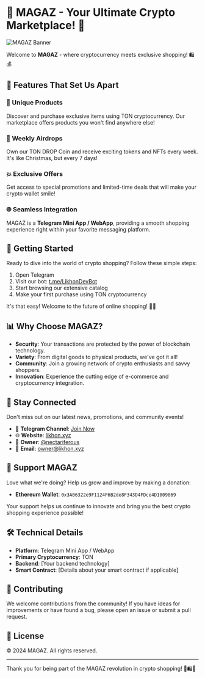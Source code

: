 # 🚀 MAGAZ - Your Ultimate Crypto Marketplace! 💎

![MAGAZ Banner](https://api.placeholder.com/1200x300?text=MAGAZ+Crypto+Marketplace)

Welcome to **MAGAZ** - where cryptocurrency meets exclusive shopping! 🛍️💰

## 🌟 Features That Set Us Apart

### 🔐 Unique Products
Discover and purchase exclusive items using TON cryptocurrency. Our marketplace offers products you won't find anywhere else!

### 🎁 Weekly Airdrops
Own our TON DROP Coin and receive exciting tokens and NFTs every week. It's like Christmas, but every 7 days!

### 💥 Exclusive Offers
Get access to special promotions and limited-time deals that will make your crypto wallet smile!

### 🌐 Seamless Integration
MAGAZ is a **Telegram Mini App / WebApp**, providing a smooth shopping experience right within your favorite messaging platform.

## 🚀 Getting Started

Ready to dive into the world of crypto shopping? Follow these simple steps:

1. Open Telegram
2. Visit our bot: [t.me/LikhonDevBot](https://t.me/LikhonDevBot)
3. Start browsing our extensive catalog
4. Make your first purchase using TON cryptocurrency

It's that easy! Welcome to the future of online shopping! 🛒✨

## 📊 Why Choose MAGAZ?

- **Security**: Your transactions are protected by the power of blockchain technology.
- **Variety**: From digital goods to physical products, we've got it all!
- **Community**: Join a growing network of crypto enthusiasts and savvy shoppers.
- **Innovation**: Experience the cutting edge of e-commerce and cryptocurrency integration.

## 🔔 Stay Connected

Don't miss out on our latest news, promotions, and community events!

- 📣 **Telegram Channel**: [Join Now](https://t.me/likhondotxyz)
- 🌐 **Website**: [likhon.xyz](https://likhon.xyz)
- 👤 **Owner**: [@nectariferous](https://t.me/nectariferous)
- 📧 **Email**: owner@likhon.xyz

## 💖 Support MAGAZ

Love what we're doing? Help us grow and improve by making a donation:

- **Ethereum Wallet**: `0x3A06322e9F1124F6B2de8F343D4FDce4D1009869`

Your support helps us continue to innovate and bring you the best crypto shopping experience possible!

## 🛠️ Technical Details

- **Platform**: Telegram Mini App / WebApp
- **Primary Cryptocurrency**: TON
- **Backend**: [Your backend technology]
- **Smart Contract**: [Details about your smart contract if applicable]

## 🤝 Contributing

We welcome contributions from the community! If you have ideas for improvements or have found a bug, please open an issue or submit a pull request.

## 📜 License

© 2024 MAGAZ. All rights reserved.

---

Thank you for being part of the MAGAZ revolution in crypto shopping! 🚀🛍️💎
